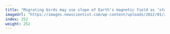 ```yaml
---
title: "Migrating birds may use slope of Earth’s magnetic field as ‘stop sign’"
imageUrl: "https://images.newscientist.com/wp-content/uploads/2022/01/27132225/PRI_220105776.jpg?width=600"
index: 252
weight: 252
---
```

